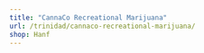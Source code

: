 ```yaml
---
title: "CannaCo Recreational Marijuana"
url: /trinidad/cannaco-recreational-marijuana/
shop: Hanf
---
```

